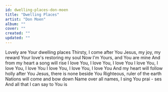```yaml
---
id: dwelling-places-don-moen
title: "Dwelling Places"
artist: "Don Moen"
album: ""
cover: ""
created: ""
updated: ""
---
```


Lovely are Your dwelling places
Thirsty, I come after You
Jesus, my joy, my reward
Your love's restoring my soul
Now I'm Yours, and You are mine
And from my heart a song will rise
I love You, I love You, I love You
I love You, I love You, I love You
I love You, I love You, I love You
And my heart will follow holly after You
Jesus, there is none beside You
Righteous, ruler of the earth
Nations will come and bow down
Name over all names, I sing You prai - ses
And all that I can say to You is